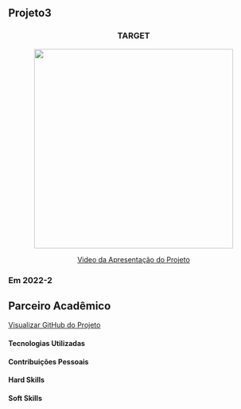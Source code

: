 ## Projeto3 



<div align=center>
 <h3>TARGET</h3>
  <img src="" width=400 alt="" />
 
  <a href="">Video da Apresentação do Projeto</a>
</div>



### Em 2022-2


## Parceiro Acadêmico




[Visualizar GitHub do Projeto]()

#### Tecnologias Utilizadas



#### Contribuições Pessoais

#### Hard Skills


#### Soft Skills



